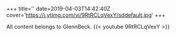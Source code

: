 +++
title=''
date=2019-04-03T14:42:40Z
cover='https://i.ytimg.com/vi/9RtRCLqVexY/sddefault.jpg'
+++

All content belongs to GlennBeck.
{{< youtube 9RtRCLqVexY >}}
